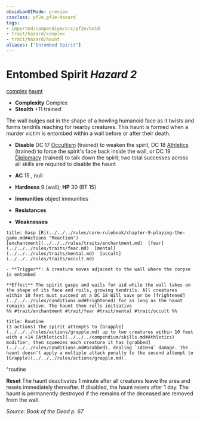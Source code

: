 ```yaml
---
obsidianUIMode: preview
cssclass: pf2e,pf2e-hazard
tags:
- imported/compendium/src/pf2e/botd
- trait/hazard/complex
- trait/hazard/haunt
aliases: ["Entombed Spirit"]
---
```

# Entombed Spirit *Hazard 2*  
[complex](complex.md)  [haunt](haunt.md)  

- **Complexity** Complex
- **Stealth** +11 trained  

The wall bulges out in the shape of a howling humanoid face as it twists and forms tendrils reaching for nearby creatures. This haunt is formed when a murder victim is entombed within a wall before or after their death.

- **Disable** DC 17 [Occultism](../../skills.md#Occultism) (trained) to weaken the spirit, DC 18 [Athletics](../../skills.md#Athletics) (trained) to force the spirit's face back inside the wall, or DC 19 [Diplomacy](../../skills.md#Diplomacy) (trained) to talk down the spirit; two total successes across all skills are required to disable the haunt  

- **AC** 15 , null
- **Hardness** 9 (wall); **HP** 30 (BT 15)
- **Immunities** object immunities
- **Resistances** 
- **Weaknesses** 
     
```ad-embed-ability
title: Gasp [R](../../../rules/core-rulebook/chapter-9-playing-the-game.md#Actions "Reaction")
[enchantment](../../../rules/traits/enchantment.md)  [fear](../../../rules/traits/fear.md)  [mental](../../../rules/traits/mental.md)  [occult](../../../rules/traits/occult.md)  

- **Trigger**: A creature moves adjacent to the wall where the corpse is entombed

**Effect** The spirit gasps and wails for aid while the wall takes on the shape of its face and roils, growing tendrils. All creatures within 10 feet must succeed at a DC 18 Will save or be [frightened](../../../rules/conditions.md#Frightened) for as long as the haunt remains active. The haunt then rolls initiative  
%% #trait/enchantment #trait/fear #trait/mental #trait/occult %%
```

```ad-pf2-summary
title: Routine
(3 actions) The spirit attempts to [Grapple](../../../rules/actions/grapple.md) up to two creatures within 10 feet with a +14 [Athletics](../../../compendium/skills.md#Athletics) modifier, then squeezes each creature it has [grabbed](../../../rules/conditions.md#Grabbed), dealing `1d10+4` damage. The haunt doesn't apply a multiple attack penalty to the second attempt to [Grapple](../../../rules/actions/grapple.md).
```
^routine

**Reset** The haunt deactivates 1 minute after all creatures leave the area and resets immediately thereafter. If disabled, the haunt resets after 1 day. The haunt is permanently destroyed if the remains of the deceased are removed from the wall.  

*Source: Book of the Dead p. 67*
